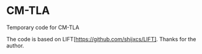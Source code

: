 # CM-TLA
Temporary code for CM-TLA

The code is based on LIFT[https://github.com/shijxcs/LIFT]. Thanks for the author.
